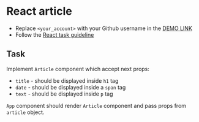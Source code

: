# React article
- Replace `<your_account>` with your Github username in the [DEMO LINK](https://lutsenkoanv.github.io/react_article/)
- Follow the [React task guideline](https://github.com/mate-academy/react_task-guideline#react-tasks-guideline)

## Task
Implement `Article` component which accept next props:
- `title` - should be displayed inside `h1` tag
- `date` - should be displayed inside a `span` tag
- `text` - should be displayed inside `p` tag

`App` component should render `Article` component and pass props from `article` object.
